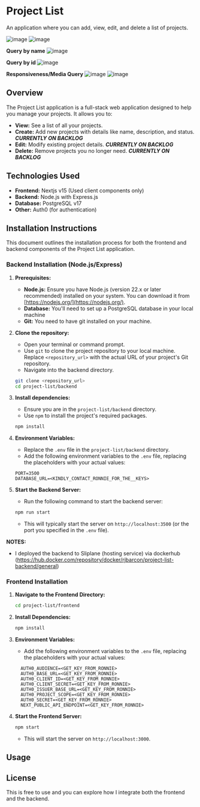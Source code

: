 # Project List

An application where you can add, view, edit, and delete a list of projects.

![image](https://github.com/user-attachments/assets/e952ab1e-009b-4944-98df-63a721e211f0)
![image](https://github.com/user-attachments/assets/878aa6b3-d7ee-482d-9d9c-87ad65fd764e)

**Query by name**
![image](https://github.com/user-attachments/assets/2e261c21-2cc1-410d-9269-f307df1f2385)

**Query by id**
![image](https://github.com/user-attachments/assets/68ae2907-0284-4a10-825c-4f09ec371b91)

**Responsiveness/Media Query**
![image](https://github.com/user-attachments/assets/24d980ae-e8ea-4af7-99d5-1330fc555b52)
![image](https://github.com/user-attachments/assets/ba3ef15e-c795-4216-9e65-1eea581ac188)

## Overview

The Project List application is a full-stack web application designed to help you manage your projects. It allows you to:

- **View:** See a list of all your projects.
- **Create:** Add new projects with details like name, description, and status. _**CURRENTLY ON BACKLOG**_
- **Edit:** Modify existing project details. _**CURRENTLY ON BACKLOG**_
- **Delete:** Remove projects you no longer need. _**CURRENTLY ON BACKLOG**_

## Technologies Used

- **Frontend:** Nextjs v15 (Used client components only)
- **Backend:** Node.js with Express.js
- **Database:** PostgreSQL v17
- **Other:** Auth0 (for authentication)

## Installation Instructions

This document outlines the installation process for both the frontend and backend components of the Project List application.

### Backend Installation (Node.js/Express)

1.  **Prerequisites:**

    - **Node.js:** Ensure you have Node.js (version 22.x or later recommended) installed on your system. You can download it from [https://nodejs.org/](https://nodejs.org/).
    - **Database:** You'll need to set up a PostgreSQL database in your local machine
    - **Git:** You need to have git installed on your machine.

2.  **Clone the repository:**

    - Open your terminal or command prompt.
    - Use `git` to clone the project repository to your local machine. Replace `<repository_url>` with the actual URL of your project's Git repository.
    - Navigate into the backend directory.

    ```bash
    git clone <repository_url>
    cd project-list/backend
    ```

3.  **Install dependencies:**

    - Ensure you are in the `project-list/backend` directory.
    - Use `npm` to install the project's required packages.

    ```bash
    npm install
    ```

4.  **Environment Variables:**

    - Replace the `.env` file in the `project-list/backend` directory.
    - Add the following environment variables to the `.env` file, replacing the placeholders with your actual values:

    ```
    PORT=3500
    DATABASE_URL=<KINDLY_CONTACT_RONNIE_FOR_THE__KEYS>
    ```

5.  **Start the Backend Server:**

    - Run the following command to start the backend server:

    ```bash
    npm run start
    ```

    - This will typically start the server on `http://localhost:3500` (or the port you specified in the `.env` file).

**NOTES:**

- I deployed the backend to Sliplane (hosting service) via dockerhub (https://hub.docker.com/repository/docker/rjbarcon/project-list-backend/general)

### Frontend Installation

1.  **Navigate to the Frontend Directory:**

    ```bash
    cd project-list/frontend
    ```

2.  **Install Dependencies:**

    ```bash
    npm install
    ```

3.  **Environment Variables:**

    - Add the following environment variables to the `.env` file, replacing the placeholders with your actual values:

    ```
      AUTH0_AUDIENCE=<GET_KEY_FROM_RONNIE>
      AUTH0_BASE_URL=<GET_KEY_FROM_RONNIE>
      AUTH0_CLIENT_ID=<GET_KEY_FROM_RONNIE>
      AUTH0_CLIENT_SECRET=<GET_KEY_FROM_RONNIE>
      AUTH0_ISSUER_BASE_URL=<GET_KEY_FROM_RONNIE>
      AUTH0_PROJECT_SCOPE=<GET_KEY_FROM_RONNIE>
      AUTH0_SECRET=<GET_KEY_FROM_RONNIE>
      NEXT_PUBLIC_API_ENDPOINT=<GET_KEY_FROM_RONNIE>
    ```

4.  **Start the Frontend Server:**

    ```bash
    npm start
    ```

    - This will start the server on `http://localhost:3000`.

## Usage


## License

This is free to use and you can explore how I integrate both the frontend and the backend.
